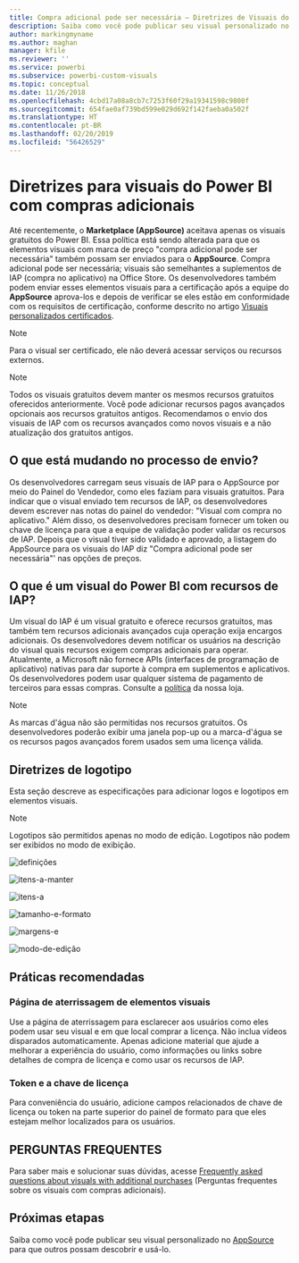 ```yaml
---
title: Compra adicional pode ser necessária – Diretrizes de Visuais do Power BI
description: Saiba como você pode publicar seu visual personalizado no AppSource para que outros possam descobrir e usá-lo por meio de uma compra.
author: markingmyname
ms.author: maghan
manager: kfile
ms.reviewer: ''
ms.service: powerbi
ms.subservice: powerbi-custom-visuals
ms.topic: conceptual
ms.date: 11/26/2018
ms.openlocfilehash: 4cbd17a08a8cb7c7253f60f29a19341598c9800f
ms.sourcegitcommit: 654fae0af739bd599e029d692f142faeba0a502f
ms.translationtype: HT
ms.contentlocale: pt-BR
ms.lasthandoff: 02/20/2019
ms.locfileid: "56426529"
---
```

# <a name="guidelines-for-power-bi-visuals-with-additional-purchases"></a>Diretrizes para visuais do Power BI com compras adicionais

Até recentemente, o **Marketplace (AppSource)** aceitava apenas os visuais gratuitos do Power BI. Essa política está sendo alterada para que os elementos visuais com marca de preço "compra adicional pode ser necessária" também possam ser enviados para o **AppSource**. Compra adicional pode ser necessária; visuais são semelhantes a suplementos de IAP (compra no aplicativo) na Office Store. Os desenvolvedores também podem enviar esses elementos visuais para a certificação após a equipe do **AppSource** aprova-los e depois de verificar se eles estão em conformidade com os requisitos de certificação, conforme descrito no artigo [Visuais personalizados certificados](../power-bi-custom-visuals-certified.md).

> [!Note]
> Para o visual ser certificado, ele não deverá acessar serviços ou recursos externos.

> [!Note]
> Todos os visuais gratuitos devem manter os mesmos recursos gratuitos oferecidos anteriormente. Você pode adicionar recursos pagos avançados opcionais aos recursos gratuitos antigos. Recomendamos o envio dos visuais de IAP com os recursos avançados como novos visuais e a não atualização dos gratuitos antigos.


## <a name="whats-changing-in-the-submission-process"></a>O que está mudando no processo de envio?

Os desenvolvedores carregam seus visuais de IAP para o AppSource por meio do Painel do Vendedor, como eles faziam para visuais gratuitos. Para indicar que o visual enviado tem recursos de IAP, os desenvolvedores devem escrever nas notas do painel do vendedor: "Visual com compra no aplicativo." Além disso, os desenvolvedores precisam fornecer um token ou chave de licença para que a equipe de validação poder validar os recursos de IAP. Depois que o visual tiver sido validado e aprovado, a listagem do AppSource para os visuais do IAP diz "Compra adicional pode ser necessária"' nas opções de preços.

## <a name="what-is-a-power-bi-visual-with-iap-features"></a>O que é um visual do Power BI com recursos de IAP?

Um visual do IAP é um visual gratuito e oferece recursos gratuitos, mas também tem recursos adicionais avançados cuja operação exija encargos adicionais. Os desenvolvedores devem notificar os usuários na descrição do visual quais recursos exigem compras adicionais para operar. Atualmente, a Microsoft não fornece APIs (interfaces de programação de aplicativo) nativas para dar suporte à compra em suplementos e aplicativos. Os desenvolvedores podem usar qualquer sistema de pagamento de terceiros para essas compras. Consulte a [política](https://docs.microsoft.com/office/dev/store/validation-policies#2-apps-or-add-ins-can-display-certain-ads) da nossa loja.

> [!NOTE]
> As marcas d'água não são permitidas nos recursos gratuitos. Os desenvolvedores poderão exibir uma janela pop-up ou a marca-d'água se os recursos pagos avançados forem usados sem uma licença válida.  

## <a name="logo-guidelines"></a>Diretrizes de logotipo

Esta seção descreve as especificações para adicionar logos e logotipos em elementos visuais.

> [!NOTE]
> Logotipos são permitidos apenas no modo de edição. Logotipos não podem ser exibidos no modo de exibição.

![definições](media/office-store-in-app-purchase-visual-guidelines/definitions.png)

![itens-a-manter](media/office-store-in-app-purchase-visual-guidelines/things-to-keep-in-mind.png)

![itens-a](media/office-store-in-app-purchase-visual-guidelines/things-to-avoid.png)

![tamanho-e-formato ](media/office-store-in-app-purchase-visual-guidelines/size-and-format.png)

![margens-e](media/office-store-in-app-purchase-visual-guidelines/margins-and-sizes.png)

![modo-de-edição](media/office-store-in-app-purchase-visual-guidelines/logos-in-edit-mode.png)

## <a name="best-practices"></a>Práticas recomendadas

### <a name="visual-landing-page"></a>Página de aterrissagem de elementos visuais

Use a página de aterrissagem para esclarecer aos usuários como eles podem usar seu visual e em que local comprar a licença. Não inclua vídeos disparados automaticamente. Apenas adicione material que ajude a melhorar a experiência do usuário, como informações ou links sobre detalhes de compra de licença e como usar os recursos de IAP.

### <a name="license-key-and-token"></a>Token e a chave de licença

Para conveniência do usuário, adicione campos relacionados de chave de licença ou token na parte superior do painel de formato para que eles estejam melhor localizados para os usuários.

## <a name="faq"></a>PERGUNTAS FREQUENTES

Para saber mais e solucionar suas dúvidas, acesse [Frequently asked questions about visuals with additional purchases](https://docs.microsoft.com/power-bi/power-bi-custom-visuals-faq#visuals-with-additional-purchases) (Perguntas frequentes sobre os visuais com compras adicionais).

## <a name="next-steps"></a>Próximas etapas

Saiba como você pode publicar seu visual personalizado no [AppSource](office-store.md) para que outros possam descobrir e usá-lo.

